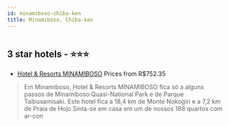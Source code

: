 ```yaml
---
id: minamiboso-chiba-ken
title: Minamiboso, Chiba-ken
---
```


<center><img src="https://i.travelapi.com/hotels/12000000/11790000/11787000/11786972/bd5df128_z.jpg" alt="" /></center>


##  3 star hotels - ⭐️⭐️⭐️

-    [Hotel & Resorts MINAMIBOSO](https://www.hurb.com/br/aud/https://www.hurb.com/br/hotels/minamiboso/hotel-resorts-minamiboso-HT-525Q?cmp=18055) Prices from R$752.35
   > Em Minamiboso, Hotel & Resorts MINAMIBOSO fica só a alguns passos de Minamiboso Quasi-National Park e de Parque Taibusamisaki.  Este hotel fica a 18,4 km de Monte Nokogiri e a 7,2 km de Praia de Hojo.Sinta-se em casa em um de nossos 188 quartos com ar-con
